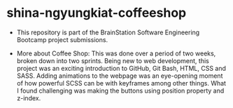 # shina-ngyungkiat-coffeeshop
- This repository is part of the BrainStation Software Engineering Bootcamp project submissions.

- More about Coffee Shop:
  This was done over a period of two weeks, broken down into two sprints. Being new to web development, this project was an exciting introduction to GitHub, Git Bash, HTML, CSS and SASS. Adding animations to the webpage was an eye-opening moment of how powerful SCSS can be with keyframes among other things.
  What I found challenging was making the buttons using position property and z-index.  
